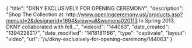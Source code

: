 {
    "title": "DKNY EXCLUSIVELY FOR OPENING CEREMONY",
    "description": "Shop The Collection at: http:\/\/www.openingceremony.us\/products.asp?menuid=2&designerid=1694&view=all&womens020113 In Spring 2013, DKNY collaborated with fell...",
    "videoid": "144063",
    "date_created": "1394228217",
    "date_modified": "1418181166",
    "type": "captivate",
    "layout": "video",
    "url": "\/v\/dkny-exclusively-for-opening-ceremony\/144063"
}
